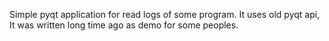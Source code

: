 Simple pyqt application for read logs of some program. 
It uses old pyqt api, It was written long time ago as demo for some peoples.
